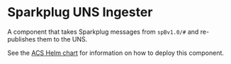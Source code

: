 # Sparkplug UNS Ingester

A component that takes Sparkplug messages from `spBv1.0/#` and 
re-publishes them to the UNS.

See the [ACS Helm
chart](https://github.com/AMRC-FactoryPlus/amrc-connectivity-stack) for
information on how to deploy this component.
